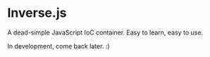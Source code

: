 Inverse.js
==========

A dead-simple JavaScript IoC container. Easy to learn, easy to use.

In development, come back later. :)
